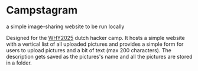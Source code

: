 # Campstagram
a simple image-sharing website to be run locally

Designed for the [WHY2025](https://why2025.org/) dutch hacker camp.
It hosts a simple website with a vertical list of all uploaded pictures and provides a simple form for users to upload pictures and a bit of text (max 200 characters).
The description gets saved as the pictures's name and all the pictures are stored in a folder.
